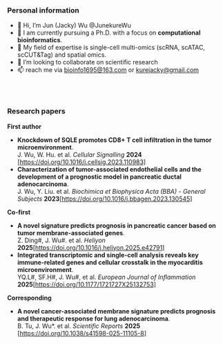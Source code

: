 ### Personal information
- 👋 Hi, I’m Jun (Jacky) Wu @JunekureWu
- 👀 I am currently pursuing a Ph.D. with a focus on **computational bioinformatics**.
- 🌱 My field of expertise is single-cell multi-omics (scRNA, scATAC, scCUT&Tag) and spatial omics.
- 💞️ I’m looking to collaborate on scientific research
- 📫 reach me via bioinfo1695@163.com or kurejacky@gmail.com
<br>
<br>

### Research papers<br>
**First author**
- **Knockdown of SQLE promotes CD8+ T cell infiltration in the tumor microenvironment**.<br> J. Wu, W. Hu. et al. *Cellular Signalling* **2024** [https://doi.org/10.1016/j.cellsig.2023.110983] <br>
- **Characterization of tumor-associated endothelial cells and the development of a prognostic model in pancreatic ductal adenocarcinoma**.<br> J. Wu, Y. Liu. et al. *Biochimica et Biophysica Acta (BBA) - General Subjects* **2023**[https://doi.org/10.1016/j.bbagen.2023.130545] <br>

**Co-first**
- **A novel signature predicts prognosis in pancreatic cancer based on tumor membrane-associated genes**.<br> Z. Ding#, J. Wu#. et al. *Heliyon* **2025**[https://doi.org/10.1016/j.heliyon.2025.e42791] <br>
- **Integrated transcriptomic and single-cell analysis reveals key immune-related genes and cellular crosstalk in the myocarditis microenvironment**.<br> YQ.L#, SF.H#, J. Wu#, et al. *European Journal of Inflammation* **2025**[https://doi.org/10.1177/1721727X25132753] <br>

**Corresponding**
- **A novel cancer-associated membrane signature predicts prognosis and therapeutic response for lung adenocarcinoma**.<br> B. Tu, J. Wu*. et al. *Scientific Reports* **2025** [https://doi.org/10.1038/s41598-025-11105-8] <br>

<!---
JunekureWu/JunekureWu is a ✨ special ✨ repository because its `README.md` (this file) appears on your GitHub profile.
You can click the Preview link to take a look at your changes.
--->
